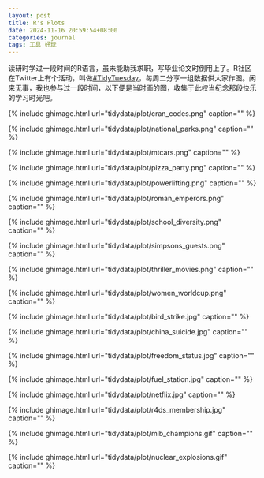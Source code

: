 ```yaml
---
layout: post
title: R's Plots
date: 2024-11-16 20:59:54+08:00
categories: journal
tags: 工具 好玩
---
```


读研时学过一段时间的R语言，虽未能助我求职，写毕业论文时倒用上了。R社区在Twitter上有个活动，叫做[#TidyTuesday](https://bsky.app/hashtag/TidyTuesday)，每周二分享一组数据供大家作图。闲来无事，我也参与过一段时间，以下便是当时画的图，收集于此权当纪念那段快乐的学习时光吧。

{% include ghimage.html url="tidydata/plot/cran_codes.png" caption="" %}

{% include ghimage.html url="tidydata/plot/national_parks.png" caption="" %}

{% include ghimage.html url="tidydata/plot/mtcars.png" caption="" %}

{% include ghimage.html url="tidydata/plot/pizza_party.png" caption="" %}

{% include ghimage.html url="tidydata/plot/powerlifting.png" caption="" %}

{% include ghimage.html url="tidydata/plot/roman_emperors.png" caption="" %}

{% include ghimage.html url="tidydata/plot/school_diversity.png" caption="" %}

{% include ghimage.html url="tidydata/plot/simpsons_guests.png" caption="" %}

{% include ghimage.html url="tidydata/plot/thriller_movies.png" caption="" %}

{% include ghimage.html url="tidydata/plot/women_worldcup.png" caption="" %}

{% include ghimage.html url="tidydata/plot/bird_strike.jpg" caption="" %}

{% include ghimage.html url="tidydata/plot/china_suicide.jpg" caption="" %}

{% include ghimage.html url="tidydata/plot/freedom_status.jpg" caption="" %}

{% include ghimage.html url="tidydata/plot/fuel_station.jpg" caption="" %}

{% include ghimage.html url="tidydata/plot/netflix.jpg" caption="" %}

{% include ghimage.html url="tidydata/plot/r4ds_membership.jpg" caption="" %}

{% include ghimage.html url="tidydata/plot/mlb_champions.gif" caption="" %}

{% include ghimage.html url="tidydata/plot/nuclear_explosions.gif" caption="" %}
